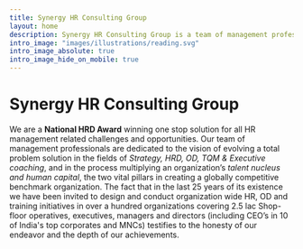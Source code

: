 ```yaml
---
title: Synergy HR Consulting Group
layout: home
description: Synergy HR Consulting Group is a team of management professionals dedicated to the vision of evolving a Total Problem Solution in the fields of Strategy, HRD, OD, TQM & Executive coaching, in the process multiplying an organization’s talent nucleus and human capital, two vital pillars in creating a globally competitive benchmark organization. The fact that in the last 15 years of its existence we have been invited to design and conduct organization wide HR, OD and training initiatives in over a hundred organizations covering 2.5 lac Shop-floor operatives, executives, managers and directors testifies to the honesty of our endeavor and the depth of our achievements.  
intro_image: "images/illustrations/reading.svg"
intro_image_absolute: true
intro_image_hide_on_mobile: true
---
```

# Synergy HR Consulting Group
We are a __National HRD Award__ winning one stop solution for all HR management related challenges and opportunities. Our team of management professionals are dedicated to the vision of evolving a total problem solution in the fields of _Strategy, HRD, OD, TQM & Executive coaching_, and in the process multiplying an organization’s _talent nucleus and human capital_, the two vital pillars in creating a globally competitive benchmark organization. The fact that in the last 25 years of its existence we have been invited to design and conduct organization wide HR, OD and training initiatives in over a hundred organizations covering 2.5 lac Shop-floor operatives, executives, managers and directors (including CEO’s in 10 of India's top corporates and MNCs) testifies to the honesty of our endeavor and the depth of our achievements. 